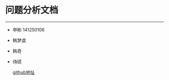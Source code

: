 # 问题分析文档

---

* 申彬 141250106
* 韩梦虞
* 韩奇
* 侍硕

    [github地址](https://github.com/NjuRequirement/DocumentMakeMeHappy)

